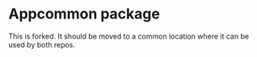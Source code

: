 # Appcommon package

This is forked. It should be moved to a common location where it can be used by both repos.
